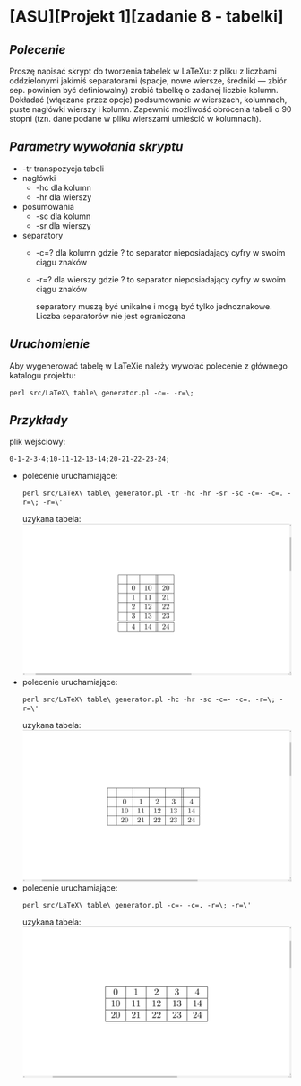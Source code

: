 # **[ASU][Projekt 1][zadanie 8 - tabelki]**
## *Polecenie*
Proszę napisać skrypt do tworzenia tabelek w LaTeXu: z pliku z liczbami oddzielonymi jakimiś separatorami
(spacje, nowe wiersze, średniki — zbiór sep. powinien być definiowalny) zrobić tabelkę o zadanej liczbie
kolumn. Dokładać (włączane przez opcje) podsumowanie w wierszach, kolumnach, puste nagłówki wierszy
i kolumn. Zapewnić możliwość obrócenia tabeli o 90 stopni (tzn. dane podane w pliku wierszami umieścić
w kolumnach).
## *Parametry wywołania skryptu*
* -tr transpozycja tabeli
* nagłówki
    * -hc dla kolumn
    * -hr dla wierszy
* posumowania
    * -sc dla kolumn
    * -sr dla wierszy
* separatory
  * -c=? dla kolumn gdzie ? to separator nieposiadający cyfry w swoim ciągu znaków
  * -r=? dla wierszy gdzie ? to separator nieposiadający cyfry w swoim ciągu znaków
    
    separatory muszą być unikalne i mogą być tylko jednoznakowe. Liczba separatorów nie jest ograniczona
## *Uruchomienie*
Aby wygenerować tabelę w LaTeXie należy wywołać polecenie z głównego katalogu projektu:
```
perl src/LaTeX\ table\ generator.pl -c=- -r=\;
```
## *Przykłady*

plik wejściowy:
``` text
0-1-2-3-4;10-11-12-13-14;20-21-22-23-24;
```
*
    polecenie uruchamiające:
    ``` text
    perl src/LaTeX\ table\ generator.pl -tr -hc -hr -sr -sc -c=- -c=. -r=\; -r=\'
    ```
    uzykana tabela:
    ![tabela 1](documentation/Zrzut%20ekranu%20z%202019-10-22%2021-07-58.png)
*
    polecenie uruchamiające:
    ``` text
    perl src/LaTeX\ table\ generator.pl -hc -hr -sc -c=- -c=. -r=\; -r=\'
    ```
    uzykana tabela:
    ![tabela 2](documentation/Zrzut%20ekranu%20z%202019-10-22%2021-13-05.png)
*
    polecenie uruchamiające:
    ``` text
    perl src/LaTeX\ table\ generator.pl -c=- -c=. -r=\; -r=\'
    ```
    uzykana tabela:
    ![tabela 3](documentation/Zrzut%20ekranu%20z%202019-10-22%2021-16-34.png)